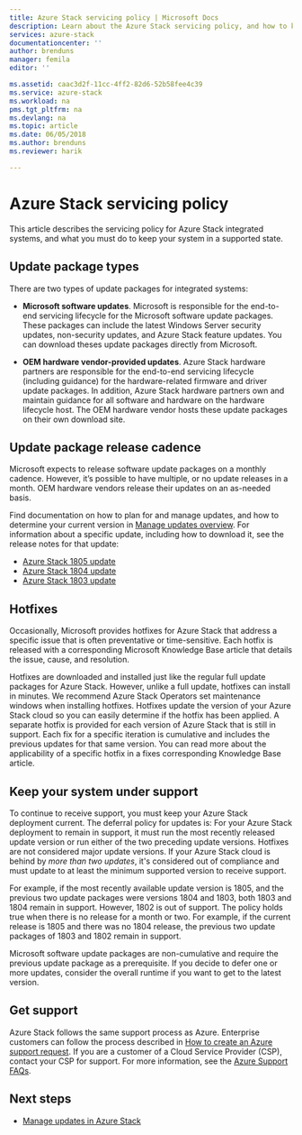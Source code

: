 ```yaml
---
title: Azure Stack servicing policy | Microsoft Docs
description: Learn about the Azure Stack servicing policy, and how to keep an integrated system in a supported state.
services: azure-stack
documentationcenter: ''
author: brenduns
manager: femila
editor: ''

ms.assetid: caac3d2f-11cc-4ff2-82d6-52b58fee4c39
ms.service: azure-stack
ms.workload: na
pms.tgt_pltfrm: na
ms.devlang: na
ms.topic: article
ms.date: 06/05/2018
ms.author: brenduns
ms.reviewer: harik

---
```

# Azure Stack servicing policy
This article describes the servicing policy for Azure Stack integrated systems, and what you must do to keep your system in a supported state. 

## Update package types

There are two types of update packages for integrated systems: 

- **Microsoft software updates**. Microsoft is responsible for the end-to-end servicing lifecycle for the Microsoft software update packages. These packages can include the latest Windows Server security updates, non-security updates, and Azure Stack feature updates. You can download theses update packages directly from Microsoft.

- **OEM hardware vendor-provided updates**. Azure Stack hardware partners are responsible for the end-to-end servicing lifecycle (including guidance) for the hardware-related firmware and driver update packages. In addition, Azure Stack hardware partners own and maintain guidance for all software and hardware on the hardware lifecycle host. The OEM hardware vendor hosts these update packages on their own download site.


## Update package release cadence
Microsoft expects to release software update packages on a monthly cadence. However, it’s possible to have multiple, or no update releases in a month. OEM hardware vendors release their updates on an as-needed basis. 

Find documentation on how to plan for and manage updates, and how to determine your current version in [Manage updates overview](azure-stack-updates.md). 
For information about a specific update, including how to download it, see the release notes for that update: 
- [Azure Stack 1805 update](azure-stack-update-1805.md)
- [Azure Stack 1804 update](azure-stack-update-1804.md)
- [Azure Stack 1803 update](azure-stack-update-1803.md)


## Hotfixes
Occasionally, Microsoft provides hotfixes for Azure Stack that address a specific issue that is often preventative or time-sensitive.  Each hotfix is released with a corresponding Microsoft Knowledge Base article that details the issue, cause, and resolution. 

Hotfixes are downloaded and installed just like the regular full update packages for Azure Stack. However, unlike a full update, hotfixes can install in minutes. We recommend Azure Stack Operators set maintenance windows when installing hotfixes. Hotfixes update the version of your Azure Stack cloud so you can easily determine if the hotfix has been applied. A separate hotfix is provided for each version of Azure Stack that is still in support. Each fix for a specific iteration is cumulative and includes the previous updates for that same version. You can read more about the applicability of a specific hotfix in a fixes corresponding Knowledge Base article.  


## Keep your system under support
To continue to receive support, you must keep your Azure Stack deployment current. The deferral policy for updates is: For your Azure Stack deployment to remain in support, it must run the most recently released update version or run either of the two preceding update versions. Hotfixes are not considered major update versions. If your Azure Stack cloud is behind by *more than two updates*, it's considered out of compliance and must update to at least the minimum supported version to receive support. 

For example, if the most recently available update version is 1805, and the previous two update packages were versions 1804 and 1803, both 1803 and 1804 remain in support. However, 1802 is out of support. The policy holds true when there is no release for a month or two. For example, if the current release is 1805 and there was no 1804 release, the previous two update packages of 1803 and 1802 remain in support.

Microsoft software update packages are non-cumulative and require the previous update package as a prerequisite. If you decide to defer one or more updates, consider the overall runtime if you want to get  to the latest version. 

## Get support
Azure Stack follows the same support process as Azure. Enterprise customers can follow the process described in [How to create an Azure support request](/azure/azure-supportability/how-to-create-azure-support-request). If you are a customer of a Cloud Service Provider (CSP), contact your CSP for support.  For more information, see the [Azure Support FAQs](https://azure.microsoft.com/support/faq/). 


## Next steps

- [Manage updates in Azure Stack](azure-stack-updates.md)


